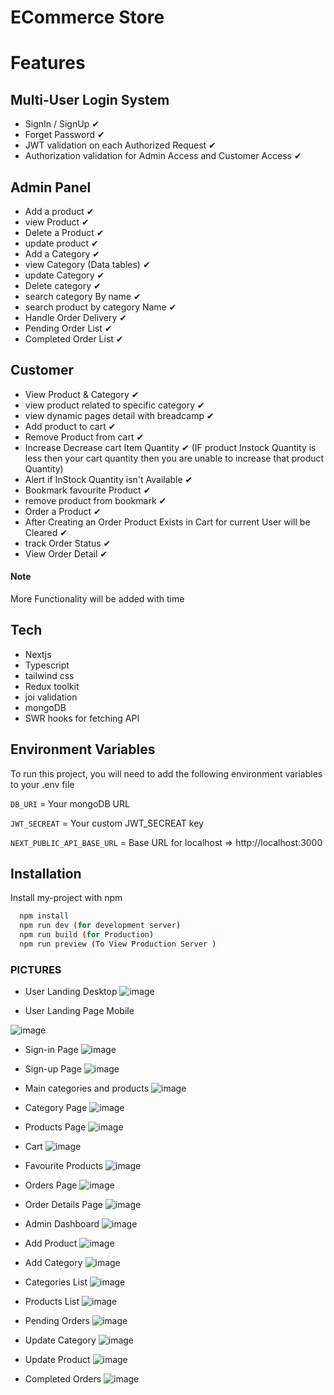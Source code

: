 # ECommerce Store

# Features

## Multi-User Login System

- SignIn / SignUp ✔
- Forget Password ✔
- JWT validation on each Authorized Request ✔
- Authorization validation for Admin Access and Customer Access ✔

## Admin Panel

- Add a product ✔
- view Product ✔
- Delete a Product ✔
- update product ✔
- Add a Category ✔
- view Category (Data tables) ✔
- update Category ✔
- Delete category ✔
- search category By name ✔
- search product by category Name ✔
- Handle Order Delivery ✔
- Pending Order List ✔
- Completed Order List ✔

## Customer

- View Product & Category ✔
- view product related to specific category ✔
- view dynamic pages detail with breadcamp ✔
- Add product to cart ✔
- Remove Product from cart ✔
- Increase Decrease cart Item Quantity ✔ (IF product Instock Quantity is less then your cart quantity then you are unable to increase that product Quantity)
- Alert if InStock Quantity isn't Available ✔
- Bookmark favourite Product ✔
- remove product from bookmark ✔
- Order a Product ✔
- After Creating an Order Product Exists in Cart for current User will be Cleared ✔
- track Order Status ✔
- View Order Detail ✔

#### Note

More Functionality will be added with time

## Tech

- Nextjs
- Typescript
- tailwind css
- Redux toolkit
- joi validation
- mongoDB
- SWR hooks for fetching API

## Environment Variables

To run this project, you will need to add the following environment variables to your .env file

`DB_URI` = Your mongoDB URL

`JWT_SECREAT` = Your custom JWT_SECREAT key

`NEXT_PUBLIC_API_BASE_URL` = Base URL for localhost => http://localhost:3000

## Installation

Install my-project with npm

```bash
  npm install
  npm run dev (for development server)
  npm run build (for Production)
  npm run preview (To View Production Server )
```

### PICTURES

- User Landing Desktop
![image](https://github.com/user-attachments/assets/858bd3ae-e1b4-466a-93d8-7699af940922)

- User Landing Page Mobile 

![image](https://github.com/user-attachments/assets/e63e8720-9e52-43ed-83c4-796a93e52e2a)

- Sign-in Page
![image](https://github.com/user-attachments/assets/f8076b1a-6b06-476a-a510-94bf315e94e0)

- Sign-up Page
![image](https://github.com/user-attachments/assets/f93710e2-23a9-4466-9769-6d7e8348260c)

- Main categories and products
![image](https://github.com/user-attachments/assets/918bc085-a93c-4a34-a381-9140480b33c5)

- Category Page
![image](https://github.com/user-attachments/assets/ae4b7bc5-5196-495d-9f5b-98654ca3f7ed)

- Products Page
![image](https://github.com/user-attachments/assets/eaa0681f-7465-4636-a1c3-1a5d42003a98)

- Cart 
![image](https://github.com/user-attachments/assets/4a64c6d4-b1a1-4f24-9099-d75fd1de502e)

- Favourite Products 
![image](https://github.com/user-attachments/assets/beda0c53-adec-4895-88ca-b8d1d5a405a5)

- Orders Page
![image](https://github.com/user-attachments/assets/2963f58f-cf7d-42c6-bd48-951d15d0f8a3)

- Order Details Page
![image](https://github.com/user-attachments/assets/a382d2b9-95bb-4915-ad8f-8715ec31d25a)

- Admin Dashboard
![image](https://github.com/user-attachments/assets/d5058fe9-b7b4-4eef-ab01-5bfb40818892)

- Add Product
![image](https://github.com/user-attachments/assets/75bd8f72-1073-4614-bf3e-fa5b12c54c9a)

- Add Category
![image](https://github.com/user-attachments/assets/dc916bbf-c339-44ca-b92b-a1e44c9e1d3f)

- Categories List 
![image](https://github.com/user-attachments/assets/15aac34d-add1-4126-965a-dc0862520242)

- Products List 
![image](https://github.com/user-attachments/assets/9e40f71f-eb1e-467e-983f-3652b759cd8b)

- Pending Orders
![image](https://github.com/user-attachments/assets/746c1e4a-bbce-40fc-90a6-2c05c1064d84)

- Update Category 
![image](https://github.com/user-attachments/assets/13f6e156-612f-4d49-96ac-feb7fe77e132)

- Update Product
![image](https://github.com/user-attachments/assets/59a6153e-5b28-4510-910d-2d065223bd45)

- Completed Orders
![image](https://github.com/user-attachments/assets/4ced91ab-fe64-4322-811a-93de1bbbd50b)

